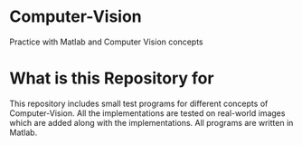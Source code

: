 # Computer-Vision
Practice with Matlab and Computer Vision concepts

# What is this Repository for
This repository includes small test programs for different concepts of Computer-Vision.
All the implementations are tested on real-world images which are added along with the implementations.
All programs are written in Matlab.
